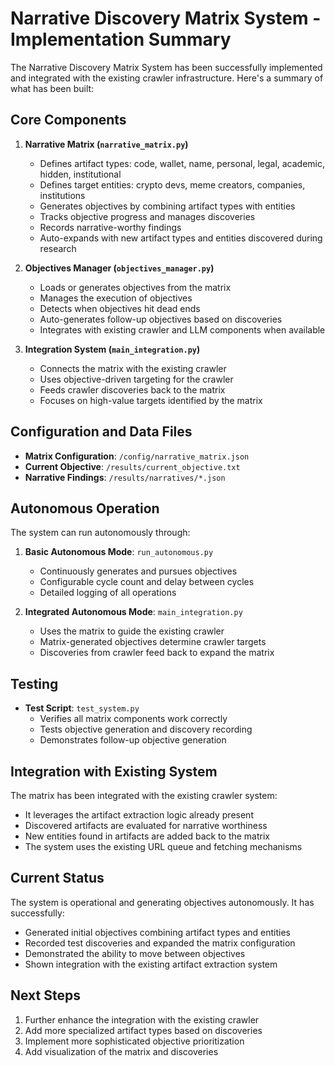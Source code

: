 # Narrative Discovery Matrix System - Implementation Summary

The Narrative Discovery Matrix System has been successfully implemented and integrated with the existing crawler infrastructure. Here's a summary of what has been built:

## Core Components

1. **Narrative Matrix (`narrative_matrix.py`)**
   - Defines artifact types: code, wallet, name, personal, legal, academic, hidden, institutional
   - Defines target entities: crypto devs, meme creators, companies, institutions
   - Generates objectives by combining artifact types with entities
   - Tracks objective progress and manages discoveries
   - Records narrative-worthy findings
   - Auto-expands with new artifact types and entities discovered during research

2. **Objectives Manager (`objectives_manager.py`)**
   - Loads or generates objectives from the matrix
   - Manages the execution of objectives
   - Detects when objectives hit dead ends
   - Auto-generates follow-up objectives based on discoveries
   - Integrates with existing crawler and LLM components when available

3. **Integration System (`main_integration.py`)**
   - Connects the matrix with the existing crawler
   - Uses objective-driven targeting for the crawler
   - Feeds crawler discoveries back to the matrix
   - Focuses on high-value targets identified by the matrix

## Configuration and Data Files

- **Matrix Configuration**: `/config/narrative_matrix.json`
- **Current Objective**: `/results/current_objective.txt`
- **Narrative Findings**: `/results/narratives/*.json`

## Autonomous Operation

The system can run autonomously through:

1. **Basic Autonomous Mode**: `run_autonomous.py`
   - Continuously generates and pursues objectives
   - Configurable cycle count and delay between cycles
   - Detailed logging of all operations

2. **Integrated Autonomous Mode**: `main_integration.py`
   - Uses the matrix to guide the existing crawler
   - Matrix-generated objectives determine crawler targets
   - Discoveries from crawler feed back to expand the matrix

## Testing

- **Test Script**: `test_system.py`
   - Verifies all matrix components work correctly
   - Tests objective generation and discovery recording
   - Demonstrates follow-up objective generation

## Integration with Existing System

The matrix has been integrated with the existing crawler system:
- It leverages the artifact extraction logic already present
- Discovered artifacts are evaluated for narrative worthiness
- New entities found in artifacts are added back to the matrix
- The system uses the existing URL queue and fetching mechanisms

## Current Status

The system is operational and generating objectives autonomously. It has successfully:
- Generated initial objectives combining artifact types and entities
- Recorded test discoveries and expanded the matrix configuration
- Demonstrated the ability to move between objectives
- Shown integration with the existing artifact extraction system

## Next Steps

1. Further enhance the integration with the existing crawler
2. Add more specialized artifact types based on discoveries
3. Implement more sophisticated objective prioritization
4. Add visualization of the matrix and discoveries